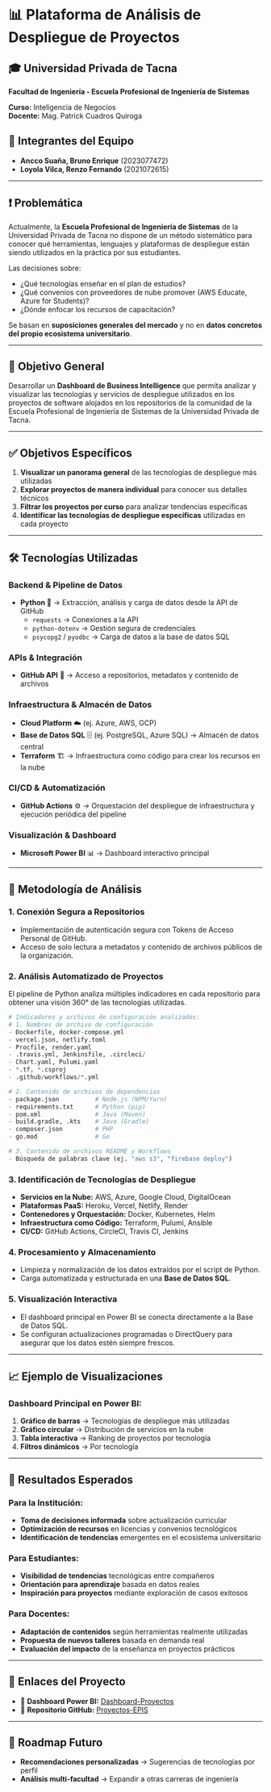 # 📊 Plataforma de Análisis de Despliegue de Proyectos

## 🎓 Universidad Privada de Tacna
**Facultad de Ingeniería - Escuela Profesional de Ingeniería de Sistemas**

**Curso:** Inteligencia de Negocios  
**Docente:** Mag. Patrick Cuadros Quiroga

## 👥 Integrantes del Equipo
- **Ancco Suaña, Bruno Enrique** (2023077472)
- **Loyola Vilca, Renzo Fernando** (2021072615)

---

## ❗ Problemática

Actualmente, la **Escuela Profesional de Ingeniería de Sistemas** de la Universidad Privada de Tacna no dispone de un método sistemático para conocer qué herramientas, lenguajes y plataformas de despliegue están siendo utilizados en la práctica por sus estudiantes.

Las decisiones sobre:
- ¿Qué tecnologías enseñar en el plan de estudios?
- ¿Qué convenios con proveedores de nube promover (AWS Educate, Azure for Students)?
- ¿Dónde enfocar los recursos de capacitación?

Se basan en **suposiciones generales del mercado** y no en **datos concretos del propio ecosistema universitario**.

---

## 🎯 Objetivo General

Desarrollar un **Dashboard de Business Intelligence** que permita analizar y visualizar las tecnologías y servicios de despliegue utilizados en los proyectos de software alojados en los repositorios de la comunidad de la Escuela Profesional de Ingeniería de Sistemas de la Universidad Privada de Tacna.

---

## ✅ Objetivos Específicos

1. **Visualizar un panorama general** de las tecnologías de despliegue más utilizadas
2. **Explorar proyectos de manera individual** para conocer sus detalles técnicos
3. **Filtrar los proyectos por curso** para analizar tendencias específicas
4. **Identificar las tecnologías de despliegue específicas** utilizadas en cada proyecto

---

## 🛠️ Tecnologías Utilizadas

### Backend & Pipeline de Datos
- **Python 🐍** → Extracción, análisis y carga de datos desde la API de GitHub
  - `requests` → Conexiones a la API
  - `python-dotenv` → Gestión segura de credenciales
  - `psycopg2` / `pyodbc` → Carga de datos a la base de datos SQL

### APIs & Integración
- **GitHub API** 🔗 → Acceso a repositorios, metadatos y contenido de archivos

### Infraestructura & Almacén de Datos
- **Cloud Platform** ☁️ (ej. Azure, AWS, GCP)
- **Base de Datos SQL** 🗄️ (ej. PostgreSQL, Azure SQL) → Almacén de datos central
- **Terraform** 🏗️ → Infraestructura como código para crear los recursos en la nube

### CI/CD & Automatización
- **GitHub Actions** ⚙️ → Orquestación del despliegue de infraestructura y ejecución periódica del pipeline

### Visualización & Dashboard
- **Microsoft Power BI** 📊 → Dashboard interactivo principal

---

## 📡 Metodología de Análisis

### 1. **Conexión Segura a Repositorios**
- Implementación de autenticación segura con Tokens de Acceso Personal de GitHub.
- Acceso de solo lectura a metadatos y contenido de archivos públicos de la organización.

### 2. **Análisis Automatizado de Proyectos**
El pipeline de Python analiza múltiples indicadores en cada repositorio para obtener una visión 360° de las tecnologías utilizadas.
```python
# Indicadores y archivos de configuración analizados:
# 1. Nombres de archivo de configuración
- Dockerfile, docker-compose.yml
- vercel.json, netlify.toml
- Procfile, render.yaml
- .travis.yml, Jenkinsfile, .circleci/
- Chart.yaml, Pulumi.yaml
- *.tf, *.csproj
- .github/workflows/*.yml

# 2. Contenido de archivos de dependencias
- package.json          # Node.js (NPM/Yarn)
- requirements.txt      # Python (pip)
- pom.xml               # Java (Maven)
- build.gradle, .kts    # Java (Gradle)
- composer.json         # PHP
- go.mod                # Go

# 3. Contenido de archivos README y Workflows
- Búsqueda de palabras clave (ej. "aws s3", "firebase deploy")
```

### 3. **Identificación de Tecnologías de Despliegue**
- **Servicios en la Nube:** AWS, Azure, Google Cloud, DigitalOcean
- **Plataformas PaaS:** Heroku, Vercel, Netlify, Render
- **Contenedores y Orquestación:** Docker, Kubernetes, Helm
- **Infraestructura como Código:** Terraform, Pulumi, Ansible
- **CI/CD:** GitHub Actions, CircleCI, Travis CI, Jenkins

### 4. **Procesamiento y Almacenamiento**
- Limpieza y normalización de los datos extraídos por el script de Python.
- Carga automatizada y estructurada en una **Base de Datos SQL**.

### 5. **Visualización Interactiva**
- El dashboard principal en Power BI se conecta directamente a la Base de Datos SQL.
- Se configuran actualizaciones programadas o DirectQuery para asegurar que los datos estén siempre frescos.

---

## 📈 Ejemplo de Visualizaciones

### Dashboard Principal en Power BI:
1. **Gráfico de barras** → Tecnologías de despliegue más utilizadas
2. **Gráfico circular** → Distribución de servicios en la nube
3. **Tabla interactiva** → Ranking de proyectos por tecnología
4. **Filtros dinámicos** → Por tecnología

---

## 🚀 Resultados Esperados

### Para la Institución:
- **Toma de decisiones informada** sobre actualización curricular
- **Optimización de recursos** en licencias y convenios tecnológicos
- **Identificación de tendencias** emergentes en el ecosistema universitario

### Para Estudiantes:
- **Visibilidad de tendencias** tecnológicas entre compañeros
- **Orientación para aprendizaje** basada en datos reales
- **Inspiración para proyectos** mediante exploración de casos exitosos

### Para Docentes:
- **Adaptación de contenidos** según herramientas realmente utilizadas
- **Propuesta de nuevos talleres** basada en demanda real
- **Evaluación del impacto** de la enseñanza en proyectos prácticos

---

## 📎 Enlaces del Proyecto

- 🔗 **Dashboard Power BI:** [Dashboard-Proyectos](https://app.powerbi.com/reportEmbed?reportId=d1d6a818-041c-46c6-85b7-4c4393b58afa&autoAuth=true&ctid=b6b466ee-468d-4011-b9fc-fbdcf82ac90a)
- 🔗 **Repositorio GitHub:** [Proyectos-EPIS](https://github.com/UPT-FAING-EPIS/proyecto-si885-2025-ii-u2-proyectos-epis)

---

## 📌 Roadmap Futuro

- **Recomendaciones personalizadas** → Sugerencias de tecnologías por perfil
- **Análisis multi-facultad** → Expandir a otras carreras de ingeniería